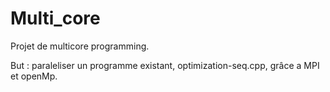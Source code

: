 # Multi_core

Projet de multicore programming. 

But : paraleliser un programme existant, optimization-seq.cpp, grâce a MPI et openMp.
